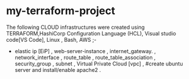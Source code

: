# my-terraform-project

The following CLOUD infrastructures were created using TERRAFORM,HashiCorp Configuration Language (HCL), Visual studio code[VS Code], Linux , Bash, AWS ;-

* elastic ip [EiP]  ,
web-server-instance  ,
internet_gateway. ,
network_interface  ,
route_table  ,
route_table_association  ,
security_group  ,
subnet  ,
Virtual Private Cloud [vpc]  ,
#create ubuntu server and install/enable apache2 .
